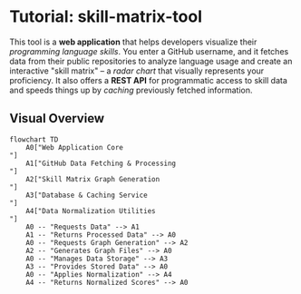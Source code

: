 # Tutorial: skill-matrix-tool

This tool is a **web application** that helps developers visualize their *programming language skills*. You enter a GitHub username, and it fetches data from their public repositories to analyze language usage and create an interactive "skill matrix" – a *radar chart* that visually represents your proficiency. It also offers a **REST API** for programmatic access to skill data and speeds things up by *caching* previously fetched information.


## Visual Overview

```mermaid
flowchart TD
    A0["Web Application Core
"]
    A1["GitHub Data Fetching & Processing
"]
    A2["Skill Matrix Graph Generation
"]
    A3["Database & Caching Service
"]
    A4["Data Normalization Utilities
"]
    A0 -- "Requests Data" --> A1
    A1 -- "Returns Processed Data" --> A0
    A0 -- "Requests Graph Generation" --> A2
    A2 -- "Generates Graph Files" --> A0
    A0 -- "Manages Data Storage" --> A3
    A3 -- "Provides Stored Data" --> A0
    A0 -- "Applies Normalization" --> A4
    A4 -- "Returns Normalized Scores" --> A0
```
